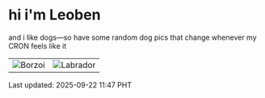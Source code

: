 # hi i'm Leoben

and i like dogs—so have some random dog pics that change whenever my CRON feels like it

|  |  |
|--------|----------|
| ![Borzoi](https://random-dog-vercel.vercel.app/api/random-borzoi?v=1758512848) | ![Labrador](https://random-dog-vercel.vercel.app/api/random-labrador?v=1758512848) |

Last updated: 2025-09-22 11:47 PHT
